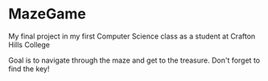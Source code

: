 # MazeGame
My final project in my first Computer Science class as a student at Crafton Hills College

Goal is to navigate through the maze and get to the treasure. Don't forget to find the key!
